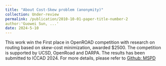 ```yaml
---
title: "About Cost-Skew problem (anonymity)"
collection: Under-review
permalink: /publication/2010-10-01-paper-title-number-2
author:'Guowei Sun, ...'
date: 2024-5-10
---
```

This work win the First place in OpenROAD competition with research on routing based on skew-cost minimization, awarded $2500. The competition
is supported by UCSD, OpenRoad and DARPA. The results has been submitted to ICCAD 2024. For more details, please refer to [Github: MSPD](https://github.com/TILOS-AI-Institute/Multi-Source-Prim-Dijkstra)
